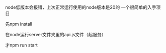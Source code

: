 node低版本会报错，上次正常运行使用的node版本是20的
一个很简单的入手项目

先npm install

在node运行server文件夹里的api.js文件（起服务）

才npm run start
